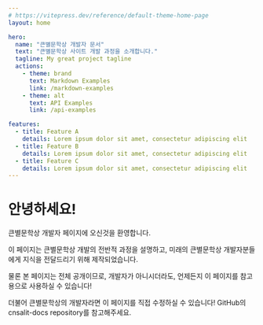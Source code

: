 ```yaml
---
# https://vitepress.dev/reference/default-theme-home-page
layout: home

hero:
  name: "큰별문학상 개발자 문서"
  text: "큰별문학상 사이트 개발 과정을 소개합니다."
  tagline: My great project tagline
  actions:
    - theme: brand
      text: Markdown Examples
      link: /markdown-examples
    - theme: alt
      text: API Examples
      link: /api-examples

features:
  - title: Feature A
    details: Lorem ipsum dolor sit amet, consectetur adipiscing elit
  - title: Feature B
    details: Lorem ipsum dolor sit amet, consectetur adipiscing elit
  - title: Feature C
    details: Lorem ipsum dolor sit amet, consectetur adipiscing elit
---
```


# 안녕하세요!

큰별문학상 개발자 페이지에 오신것을 환영합니다.

이 페이지는 큰별문학상 개발의 전반적 과정을 설명하고, 미래의 큰별문학상 개발자분들에게 지식을 전달드리기 위해 제작되었습니다.

물론 본 페이지는 전체 공개이므로, 개발자가 아니시더라도, 언제든지 이 페이지를 참고용으로 사용하실 수 있습니다!

더불어 큰별문학상의 개발자라면 이 페이지를 직접 수정하실 수 있습니다! GitHub의 cnsalit-docs repository를 참고해주세요.
